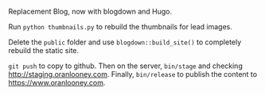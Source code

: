 Replacement Blog, now with blogdown and Hugo.

Run `python thumbnails.py` to rebuild the thumbnails for lead images.

Delete the `public` folder and use `blogdown::build_site()` to completely
rebuild the static site.

`git push` to copy to github. Then on the server, `bin/stage` and 
checking <http://staging.oranlooney.com>. Finally, `bin/release` to 
publish the content to <https://www.oranlooney.com>.
